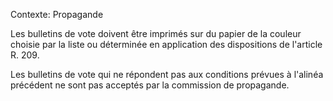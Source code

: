 Contexte: Propagande

Les bulletins de vote doivent être imprimés sur du papier de la couleur choisie par la liste ou déterminée en application des dispositions de l'article R. 209.

Les bulletins de vote qui ne répondent pas aux conditions prévues à l'alinéa précédent ne sont pas acceptés par la commission de propagande.